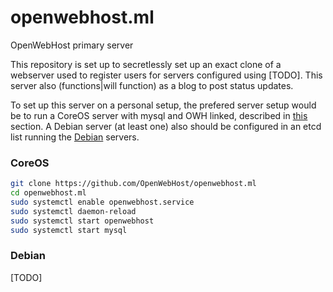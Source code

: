 # openwebhost.ml

OpenWebHost primary server

This repository is set up to secretlessly set up an exact clone of a webserver
used to register users for servers configured using [TODO]. This server also
(functions|will function) as a blog to post status updates.

To set up this server on a personal setup, the prefered server setup would be
to run a CoreOS server with mysql and OWH linked, described in [this](#CoreOS)
section. A Debian server (at least one) also should be configured in an etcd
list running the [Debian](#Debian) servers.

### CoreOS

```sh
git clone https://github.com/OpenWebHost/openwebhost.ml
cd openwebhost.ml
sudo systemctl enable openwebhost.service
sudo systemctl daemon-reload
sudo systemctl start openwebhost
sudo systemctl start mysql
```

### Debian

[TODO]
